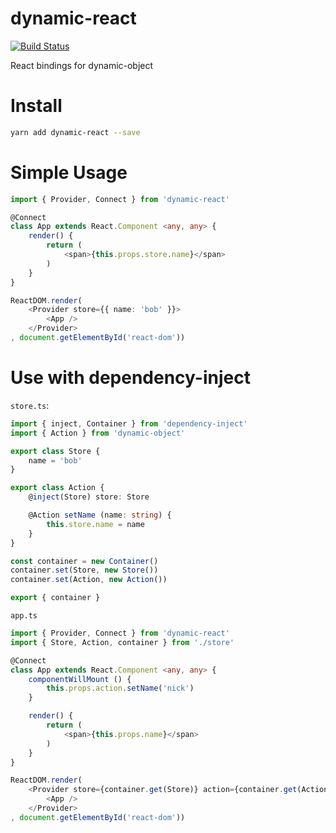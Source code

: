 # dynamic-react

<a href="https://travis-ci.org/ascoders/dynamic-react"><img src="https://img.shields.io/travis/ascoders/dynamic-react/master.svg?style=flat" alt="Build Status"></a>

React bindings for dynamic-object

# Install

```bash
yarn add dynamic-react --save
```

# Simple Usage

```typescript
import { Provider, Connect } from 'dynamic-react'

@Connect
class App extends React.Component <any, any> {
    render() {
        return (
            <span>{this.props.store.name}</span>
        )
    }
}

ReactDOM.render(
    <Provider store={{ name: 'bob' }}>
        <App />
    </Provider>
, document.getElementById('react-dom'))
```

# Use with dependency-inject

`store.ts`:

```typescript
import { inject, Container } from 'dependency-inject'
import { Action } from 'dynamic-object'

export class Store {
    name = 'bob'
}

export class Action {
    @inject(Store) store: Store

    @Action setName (name: string) {
        this.store.name = name
    }
}

const container = new Container()
container.set(Store, new Store())
container.set(Action, new Action())

export { container }
```

`app.ts`

```typescript
import { Provider, Connect } from 'dynamic-react'
import { Store, Action, container } from './store'

@Connect
class App extends React.Component <any, any> {
    componentWillMount () {
        this.props.action.setName('nick')
    }

    render() {
        return (
            <span>{this.props.name}</span>
        )
    }
}

ReactDOM.render(
    <Provider store={container.get(Store)} action={container.get(Action)}>
        <App />
    </Provider>
, document.getElementById('react-dom'))
```